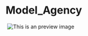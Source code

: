 # Model_Agency
![]()
![This is an preview image](https://drive.google.com/uc?export=view&id=1k_UPwi4wZdqKN9V0Hj0cSKrFKzv3ATkl)
